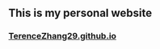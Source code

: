 ## This is my personal website

### <a href="terencezhang29.github.io">TerenceZhang29.github.io</a>
